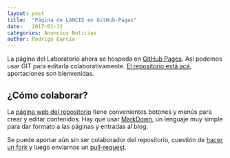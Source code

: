 ```yaml
---
layout: post
title:  "Página de LANCIS en GitHub-Pages"
date:   2017-01-12
categories: Anuncios Noticias
author: Rodrigo García
---
```


La página del Laboratorio ahora se hospeda en [GitHub Pages](https://help.github.com/articles/what-is-github-pages/). Así podemos usar GIT para editarla colaborativamente. [El repositorio está acá](https://github.com/sostenibilidad-unam/sostenibilidad-unam.github.io), aportaciones son bienvenidas.

## ¿Cómo colaborar?

La [página web del repositorio](https://github.com/sostenibilidad-unam/sostenibilidad-unam.github.io) tiene convenientes botones y menús para crear y editar contenidos. Hay que usar [MarkDown](https://guides.github.com/features/mastering-markdown/), un lenguaje muy simple para dar formato a las páginas y entradas al blog.

Se puede aportar aún sin ser colaborador del repositorio, cuestión de [hacer un fork](https://help.github.com/articles/fork-a-repo/) y luego enviarnos un [pull-request](https://help.github.com/articles/about-pull-requests/).
